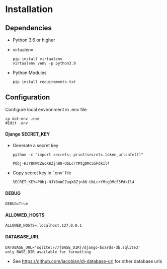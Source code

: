 # Installation

## Dependencies

* Python 3.6 or higher

* virtualenv

  ```
  pip install virtualenv
  virtualenv venv -p python3.9
  ```

* Python Modules

  ```
  pip install requirements.txt
  ```

  



## Configuration

Configure local environment in .env file

```
cp dot-env .env
#Edit .env
```

#### Django SECRET_KEY

* Generate a secret key

  ```
  python -c "import secrets; print(secrets.token_urlsafe())"
  
  PObj-HJY8mWCZuqX8Zjn88-UbLcrYMtgDMc55PdkIl4
  ```

* Copy secret key in '.env' file

  ```
  SECRET_KEY=PObj-HJY8mWCZuqX8Zjn88-UbLcrYMtgDMc55PdkIl4
  ```

#### DEBUG

```
DEBUG=True
```

#### ALLOWED_HOSTS

```
ALLOWED_HOSTS=.localhost,127.0.0.1
```

#### DATABASE_URL

```
DATABASE_URL='sqlite:///{BASE_DIR}/django-boards-db.sqlite3'
only BASE_DIR available for formatting
```

* See https://github.com/jacobian/dj-database-url for other database urls

